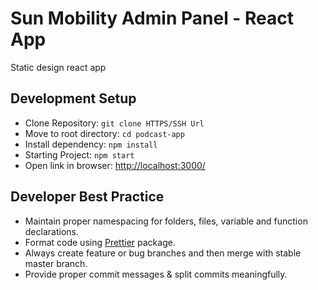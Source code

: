 # Sun Mobility Admin Panel - React App

Static design react app

## Development Setup

- Clone Repository: `git clone HTTPS/SSH Url`
- Move to root directory: `cd podcast-app`
- Install dependency: `npm install`
- Starting Project: `npm start`
- Open link in browser: [http://localhost:3000/](http://localhost:3000/)

## Developer Best Practice

- Maintain proper namespacing for folders, files, variable and function declarations.
- Format code using [Prettier](https://www.npmjs.com/package/prettier) package.
- Always create feature or bug branches and then merge with stable master branch.
- Provide proper commit messages & split commits meaningfully.
